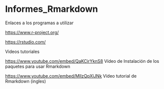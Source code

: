 # Informes_Rmarkdown

Enlaces a los programas a utilizar 

https://www.r-project.org/

https://rstudio.com/

Videos tutoriales

https://www.youtube.com/embed/QaKCirYknS8  Vídeo de Instalación de los paquetes para usar Rmarkdown

https://www.youtube.com/embed/MIlzQpXlJNk Vídeo tutorial de Rmarkdown (ingles)
